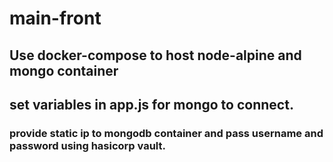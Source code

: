 # main-front
## Use docker-compose to host node-alpine and mongo container
## set variables in app.js for mongo to connect.
### provide static ip to mongodb container and pass username and password using hasicorp vault.
